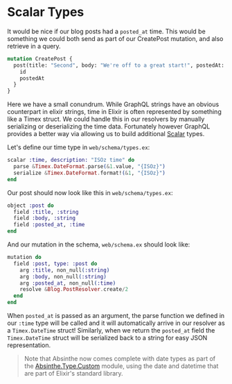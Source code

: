 # Scalar Types

It would be nice if our blog posts had a `posted_at` time. This would
be something we could both send as part of our CreatePost mutation,
and also retrieve in a query.

```graphql
mutation CreatePost {
  post(title: "Second", body: "We're off to a great start!", postedAt: "2016-01-19T16:07:37Z") {
    id
    postedAt
  }
}
```

Here we have a small conundrum. While GraphQL strings have an obvious
counterpart in elixir strings, time in Elixir is often represented by
something like a Timex struct. We could handle this in our resolvers
by manually serializing or deserializing the time data. Fortunately
however GraphQL provides a better way via allowing us to build
additional
[Scalar](Absinthe.Type.Scalar.html) types.

Let's define our time type in `web/schema/types.ex`:

```elixir
scalar :time, description: "ISOz time" do
  parse &Timex.DateFormat.parse(&1.value, "{ISOz}")
  serialize &Timex.DateFormat.format!(&1, "{ISOz}")
end
```

Our post should now look like this in `web/schema/types.ex`:

```elixir
object :post do
  field :title, :string
  field :body, :string
  field :posted_at, :time
end
```

And our mutation in the schema, `web/schema.ex` should look like:

```elixir
mutation do
  field :post, type: :post do
    arg :title, non_null(:string)
    arg :body, non_null(:string)
    arg :posted_at, non_null(:time)
    resolve &Blog.PostResolver.create/2
  end
end
```

When `posted_at` is passed as an argument, the parse function we
defined in our `:time` type will be called and it will automatically
arrive in our resolver as a `Timex.DateTime` struct! Similarly, when
we return the `posted_at` field the `Timex.DateTime` struct will be
serialized back to a string for easy JSON representation.

> Note that Absinthe now comes complete with date types as part of the
> [Absinthe.Type.Custom](Absinthe.Type.Custom.html) module, using the
> date and datetime that are part of Elixir's standard library.
